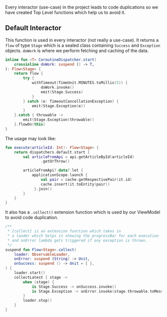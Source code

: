 Every interactor (use-case) in the project leads to code duplications so we have created Top Level functions which help us to avoid it. 

## Default Interactor

This function is used in every interactor (not really a use-case). It returns a `flow` of type `Stage` which is a sealed class containing `Success` and `Exception` objects. `doWork` is where we perform fetching and caching of the data.

```kotlin
inline fun <T> CoroutineDispatcher.start(
    crossinline doWork: suspend () -> T,
): Flow<Stage> {
    return flow {
        try {
            withTimeout(TimeUnit.MINUTES.toMillis(5)) {
                doWork.invoke()
                emit(Stage.Success)
            }
        } catch (e: TimeoutCancellationException) {
            emit(Stage.Exception(e))
        }
    }.catch { throwable ->
        emit(Stage.Exception(throwable))
    }.flowOn(this)
}

```

The usage may look like:
```kotlin
fun execute(articleId: Int): Flow<Stage> {
    return dispatchers.default.start {
        val articleFromApi = api.getArticleById(articleId)
                .getOrThrow()

        articleFromApi?.data?.let {
            applicationScope.launch {
                val pair = cache.getRespectivePair(it.id)
                cache.insert(it.toEntity(pair))
             }.join()
        }
    }
}
```

It also has a `.collect()` extension function which is used by our ViewModel to avoid code duplication.

```kotlin
/**
 * [collect] is an extension function which takes in
 * a loader which helps in showing the progressBar for each execution
 * and onError lambda gets triggered if any exception is thrown.
 */
suspend fun Flow<Stage>.collect(
    loader: ObservableLoader,
    onError: suspend (String) -> Unit,
    onSuccess: suspend () -> Unit = { },
) {
    loader.start()
    collectLatest { stage ->
        when (stage) {
            is Stage.Success -> onSuccess.invoke()
            is Stage.Exception -> onError.invoke(stage.throwable.toMessage)
        }
        loader.stop()
    }
}

```
